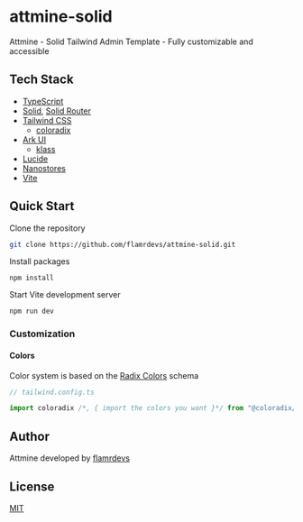 # attmine-solid

Attmine - Solid Tailwind Admin Template - Fully customizable and accessible

## Tech Stack

- [TypeScript](https://www.typescriptlang.org)
- [Solid](https://www.solidjs.com), [Solid Router](https://github.com/solidjs/solid-router)
- [Tailwind CSS](https://tailwindcss.com)
  - [coloradix](https://github.com/coloradix/coloradix)
- [Ark UI](https://ark-ui.com)
  - [klass](https://github.com/flamrdevs/klass)
- [Lucide](https://lucide.dev)
- [Nanostores](https://github.com/nanostores/nanostores)
- [Vite](https://vitejs.dev)

## Quick Start

Clone the repository

```bash
git clone https://github.com/flamrdevs/attmine-solid.git
```

Install packages

```
npm install
```

Start Vite development server

```
npm run dev
```

### Customization

#### Colors

Color system is based on the [Radix Colors](https://www.radix-ui.com/colors) schema

```typescript
// tailwind.config.ts

import coloradix /*, { import the colors you want }*/ from "@coloradix/tailwindcss";
```

## Author

Attmine developed by [flamrdevs](https://github.com/flamrdevs)

## License

[MIT](./LICENSE)
